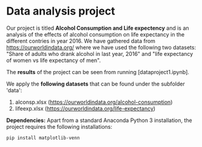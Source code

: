 # Data analysis project

Our project is titled **Alcohol Consumption and Life expectency** and is an analysis of the effects of alcohol consumption on life expectancy in the different contries in year 2016. We have gathered data from https://ourworldindata.org/ where we have used the following two datasets: "Share of adults who drank alcohol in last year, 2016" and "life expectancy of women vs life expectancy of men".

The **results** of the project can be seen from running [dataproject1.ipynb].

We apply the **following datasets** that can be found under the subfolder 'data':
 
1. alconsp.xlsx (https://ourworldindata.org/alcohol-consumption) 
1. lifeexp.xlsx (https://ourworldindata.org/life-expectancy)

**Dependencies:** Apart from a standard Anaconda Python 3 installation, the project requires the following installations:

``pip install matplotlib-venn``
